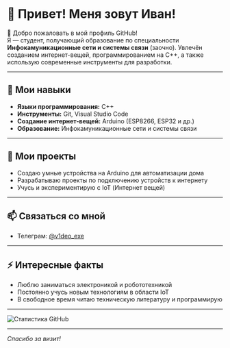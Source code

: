 # 👋 Привет! Меня зовут Иван!

🌟 Добро пожаловать в мой профиль GitHub!  
Я — студент, получающий образование по специальности **Инфокамуникационные сети и системы связи** (заочно). 
Увлечён созданием интернет-вещей, программированием на C++, а также использую современные инструменты для разработки.

---

## 🔧 Мои навыки

- **Языки программирования:** C++
- **Инструменты:** Git, Visual Studio Code
- **Создание интернет-вещей:** Arduino (ESP8266, ESP32 и др.)
- **Образование:** Инфокамуникационные сети и системы связи

---

## 🚀 Мои проекты

- Создаю умные устройства на Arduino для автоматизации дома
- Разрабатываю проекты по подключению устройств к интернету
- Учусь и экспериментирую с IoT (Интернет вещей)

---

## 📫 Связаться со мной

- Телеграм: [@v1deo_exe](https://t.me/v`deo_exe)


---

## ⚡ Интересные факты

- Люблю заниматься электроникой и робототехникой
- Постоянно учусь новым технологиям в области IoT
- В свободное время читаю техническую литературу и программирую

---

![Статистика GitHub](https://github-readme-stats.vercel.app/api?username=ваш_никнейм&show_icons=true&hide_title=true&count_private=true&include_all_commits=true)

---

*Спасибо за визит!*

